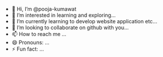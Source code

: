 - 👋 Hi, I’m @pooja-kumawat
- 👀 I’m interested in learning and exploring...
- 🌱 I’m currently learning to develop website application etc...
- 💞️ I’m looking to collaborate on github with you...
- 📫 How to reach me ...
- 😄 Pronouns: ...
- ⚡ Fun fact: ...

<!---
pooja-kumawa/pooja-kumawat is a ✨ special ✨ repository because its `README.md` (this file) appears on your GitHub profile.
You can click the Preview link to take a look at your changes.
--->
